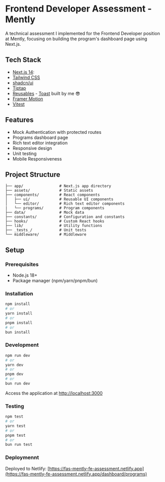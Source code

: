 # Frontend Developer Assessment - Mently

A technical assessment I implemented for the Frontend Developer position at Mently, focusing on building the program's dashboard page using Next.js.

## Tech Stack

- [Next.js 14](https://nextjs.org/):
- [Tailwind CSS](https://tailwindcss.com/)
- [shadcn/ui](https://ui.shadcn.com/)
- [Tiptap](https://tiptap.dev)
- [Reusables](https://reusables.vercel.app/) - [Toast](https://reusables.vercel.app/docs/components/notify) built by me 😎
- [Framer Motion](https://www.framer.com/motion/)
- [Vitest](https://vitest.dev/)

## Features

- Mock Authentication with protected routes
- Programs dashboard page
- Rich text editor integration
- Responsive design
- Unit testing
- Mobile Responsiveness

## Project Structure

```
├── app/                # Next.js app directory
├── assets/             # Static assets
├── components/         # React components
│   ├── ui/             # Reusable UI components
│   └── editor/         # Rich text editor components
|   └── programs/       # Program components
├── data/               # Mock data
├── constants/          # Configuration and constants
├── hooks/              # Custom React hooks
├── lib/                # Utility functions
├── _tests_/            # Unit tests
└── middleware/         # Middleware

```

## Setup

### Prerequisites

- Node.js 18+
- Package manager (npm/yarn/pnpm/bun)

### Installation

```bash
npm install
# or
yarn install
# or
pnpm install
# or
bun install
```

### Development

```bash
npm run dev
# or
yarn dev
# or
pnpm dev
# or
bun run dev
```

Access the application at [http://localhost:3000](http://localhost:3000)

### Testing

```bash
npm test
# or
yarn test
# or
pnpm test
# or
bun run test
```

### Deploymennt

Deployed to Netlify: [https://fas-mently-fe-assessment.netlify.app](https://fas-mently-fe-assessment.netlify.app/dashboard/programs)
